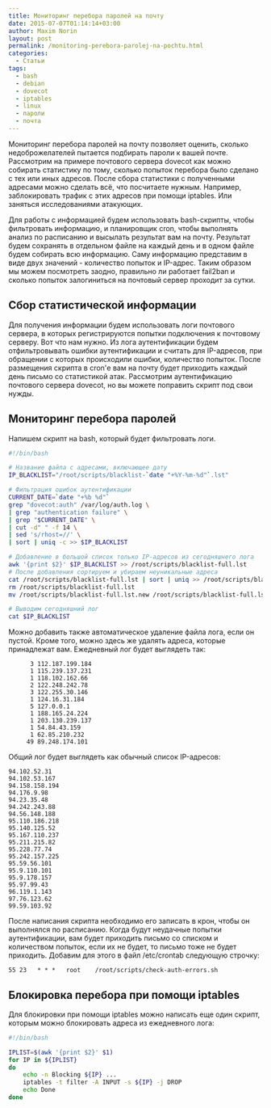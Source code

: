 ```yaml
---
title: Мониторинг перебора паролей на почту
date: 2015-07-07T01:14:14+03:00
author: Maxim Norin
layout: post
permalink: /monitoring-perebora-parolej-na-pochtu.html
categories:
  - Статьи
tags:
  - bash
  - debian
  - dovecot
  - iptables
  - linux
  - пароли
  - почта
---
```

Мониторинг перебора паролей на почту позволяет оценить, сколько недоброжелателей пытается подбирать пароли к вашей почте. Рассмотрим на примере почтового сервера dovecot как можно собирать статистику по тому, сколько попыток перебора было сделано с тех или иных адресов. После сбора статистики с полученными адресами можно сделать всё, что посчитаете нужным. Например, заблокировать трафик с этих адресов при помощи iptables. Или заняться исследованиями атакующих.
<!--more-->

Для работы с информацией будем использовать bash-скрипты, чтобы фильтровать информацию, и планировщик cron, чтобы выполнять анализ по расписанию и высылать результат вам на почту. Результат будем сохранять в отдельном файле на каждый день и в одном файле будем собирать всю информацию. Саму информацию представим в виде двух значений - количество попыток и IP-адрес. Таким образом мы можем посмотреть заодно, правильно ли работает fail2ban и сколько попыток залогиниться на почтовый сервер проходит за сутки.

## Сбор статистической информации
Для получения информации будем использовать логи почтового сервера, в которых регистрируются попытки подключения к почтовому серверу. Вот что нам нужно. Из лога аутентификации будем отфильтровывать ошибки аутентификации и считать для IP-адресов, при обращении с которых происходили ошибки, количество попыток. После размещения скрипта в cron'е вам на почту будет приходить каждый день письмо со статистикой атак. Рассмотрим аутентификацию почтового сервера dovecot, но вы можете поправить скрипт под свои нужды.

## Мониторинг перебора паролей
Напишем скрипт на bash, который будет фильтровать логи.
```bash
#!/bin/bash

# Название файла с адресами, включающее дату
IP_BLACKLIST="/root/scripts/blacklist-`date "+%Y-%m-%d"`.lst"

# Фильтрация ошибок аутентификации
CURRENT_DATE=`date "+%b %d"`
grep "dovecot:auth" /var/log/auth.log \
| grep "authentication failure" \
| grep "$CURRENT_DATE" \
| cut -d" " -f 14 \
| sed 's/rhost=//' \
| sort | uniq -c >> $IP_BLACKLIST

# Добавление в большой список только IP-адресов из сегодняшнего лога
awk '{print $2}' $IP_BLACKLIST >> /root/scripts/blacklist-full.lst
# После добавления сортируем и убираем неуникальные адреса
cat /root/scripts/blacklist-full.lst | sort | uniq >> /root/scripts/blacklist-full.lst.new
rm /root/scripts/blacklist-full.lst
mv /root/scripts/blacklist-full.lst.new /root/scripts/blacklist-full.lst

# Выводим сегодняшний лог
cat $IP_BLACKLIST
```
Можно добавить также автоматическое удаление файла лога, если он пустой. Кроме того, можно здесь же удалять адреса, которые принадлежат вам. Ежедневный лог будет выглядеть так:
```
      3 112.187.199.184
      1 115.239.137.231
      1 118.102.162.66
      2 122.248.242.78
      3 122.255.30.146
      1 124.16.31.184
      5 127.0.0.1
      1 188.165.24.224
      1 203.130.239.137
      1 54.84.43.159
      1 62.85.210.232
     49 89.248.174.101
```
Общий лог будет выглядеть как обычный список IP-адресов:
```
94.102.52.31
94.102.53.167
94.158.158.194
94.176.9.98
94.23.35.48
94.242.243.88
94.56.148.188
95.110.186.218
95.140.125.52
95.167.110.237
95.211.215.82
95.228.77.74
95.242.157.225
95.59.56.101
95.9.110.101
95.9.178.157
95.97.99.43
96.119.1.143
97.76.123.62
99.59.103.92
```
После написания скрипта необходимо его записать в крон, чтобы он выполнялся по расписанию. Когда будут неудачные попытки аутентификации, вам будет приходить письмо со списком и количеством попыток, если их не будет, то письмо тоже не будет приходить. Добавим для этого в файл /etc/crontab следующую строчку:
```
55 23   * * *   root    /root/scripts/check-auth-errors.sh
```

## Блокировка перебора при помощи iptables
Для блокировки при помощи iptables можно написать еще один скрипт, которым можно блокировать адреса из ежедневного лога:
```bash
#!/bin/bash

IPLIST=$(awk '{print $2}' $1)
for IP in ${IPLIST}
do
    echo -n Blocking ${IP} ... 
    iptables -t filter -A INPUT -s ${IP} -j DROP
    echo Done
done
```
